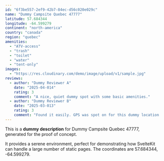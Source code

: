 ```yaml
---
id: "6f3be557-2ef9-42b7-84ec-d56c020e029c"
name: "Dummy Campsite Quebec 47777"
latitude: 57.684344
longitude: -64.599279
continent: "north-america"
country: "canada"
region: "quebec"
amenities:
  - "ATV-access"
  - "trash"
  - "toilet"
  - "water"
  - "tent-only"
images:
  - "https://res.cloudinary.com/demo/image/upload/v1/sample.jpg"
reviews:
  - author: "Dummy Reviewer A"
    date: "2025-04-014"
    rating: 3
    comment: "A nice, quiet dummy spot with some basic amenities."
  - author: "Dummy Reviewer B"
    date: "2025-03-013"
    rating: 3
    comment: "Found it easily. GPS was spot on for this dummy location."
---
```


This is a **dummy description** for Dummy Campsite Quebec 47777, generated for the proof of concept.

It provides a serene environment, perfect for demonstrating how SvelteKit can handle a large number of static pages. The coordinates are 57.684344, -64.599279.
